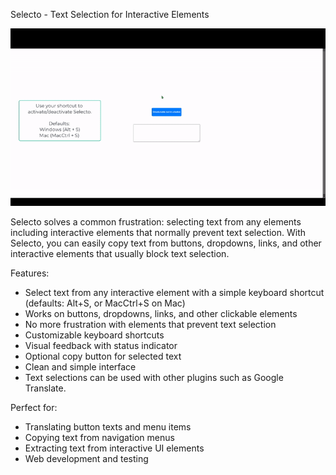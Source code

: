 Selecto - Text Selection for Interactive Elements

![Selecto Usage Demo](assets/usage-gif.gif)

Selecto solves a common frustration: selecting text from any elements including interactive elements that normally prevent text selection. With Selecto, you can easily copy text from buttons, dropdowns, links, and other interactive elements that usually block text selection.

Features:
- Select text from any interactive element with a simple keyboard shortcut (defaults: Alt+S, or MacCtrl+S on Mac)
- Works on buttons, dropdowns, links, and other clickable elements
- No more frustration with elements that prevent text selection
- Customizable keyboard shortcuts
- Visual feedback with status indicator
- Optional copy button for selected text
- Clean and simple interface
- Text selections can be used with other plugins such as Google Translate.

Perfect for:
- Translating button texts and menu items
- Copying text from navigation menus
- Extracting text from interactive UI elements
- Web development and testing
